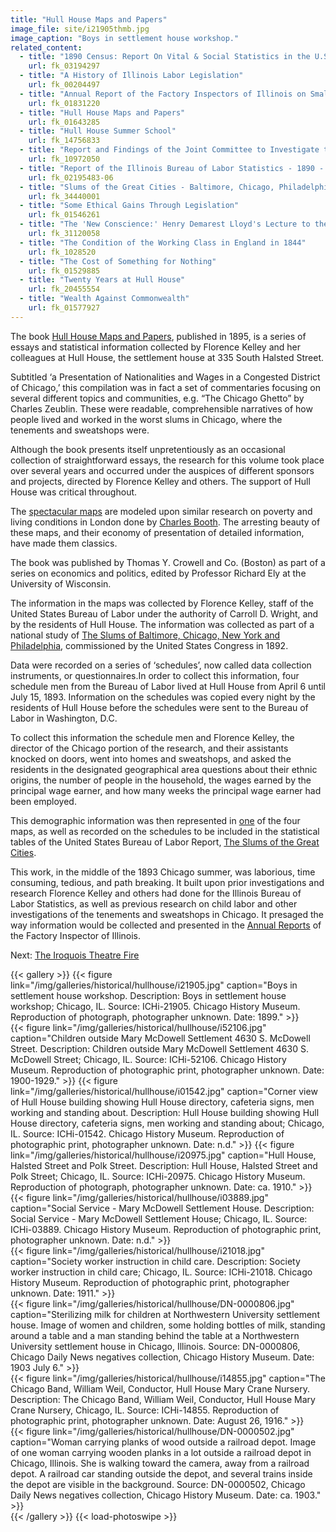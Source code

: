 ```yaml
---
title: "Hull House Maps and Papers"
image_file: site/i21905thmb.jpg
image_caption: "Boys in settlement house workshop."
related_content:
  - title: "1890 Census: Report On Vital & Social Statistics in the U.S"
    url: fk_03194297
  - title: "A History of Illinois Labor Legislation"
    url: fk_00204497
  - title: "Annual Report of the Factory Inspectors of Illinois on Small Pox in the Tenement House Sweat-Shops of Chicago (First Special Report)"
    url: fk_01831220
  - title: "Hull House Maps and Papers"
    url: fk_01643285
  - title: "Hull House Summer School"
    url: fk_14756833
  - title: "Report and Findings of the Joint Committee to Investigate the 'Sweat Shop' System [together with a transcript of the testimony taken by the committee]"
    url: fk_10972050
  - title: "Report of the Illinois Bureau of Labor Statistics - 1890 - 6th Biennial"
    url: fk_02195483-06
  - title: "Slums of the Great Cities - Baltimore, Chicago, Philadelphia & New York"
    url: fk_34440001
  - title: "Some Ethical Gains Through Legislation"
    url: fk_01546261
  - title: "The 'New Conscience:' Henry Demarest Lloyd's Lecture to the Ethical Culture Society"
    url: fk_31120058
  - title: "The Condition of the Working Class in England in 1844"
    url: fk_1028520
  - title: "The Cost of Something for Nothing"
    url: fk_01529885
  - title: "Twenty Years at Hull House"
    url: fk_20455554
  - title: "Wealth Against Commonwealth"
    url: fk_01577927
---
```


The book [Hull House Maps and Papers](/documents/fk_01643285), published in 1895, is a series of essays and statistical information collected by Florence Kelley and her colleagues at Hull House, the settlement house at 335 South Halsted Street.

Subtitled ‘a Presentation of Nationalities and Wages in a Congested District of Chicago,’ this compilation was in fact a set of commentaries focusing on several different topics and communities, e.g. “The Chicago Ghetto” by Charles Zeublin. These were readable, comprehensible narratives of how people lived and worked in the worst slums in Chicago, where the tenements and sweatshops were.

Although the book presents itself unpretentiously as an occasional collection of straightforward essays, the research for this volume took place over several years and occurred under the auspices of different sponsors and projects, directed by Florence Kelley and others. The support of Hull House was critical throughout.

The [spectacular maps](http://homicide.northwestern.edu/pubs/hullhouse/maps/) are modeled upon similar research on poverty and living conditions in London done by [Charles Booth](https://booth.lse.ac.uk/). The arresting beauty of these maps, and their economy of presentation of detailed information, have made them classics.

The book was published by Thomas Y. Crowell and Co. (Boston) as part of a series on economics and politics, edited by Professor Richard Ely at the University of Wisconsin.

The information in the maps was collected by Florence Kelley, staff of the United States Bureau of Labor under the authority of Carroll D. Wright, and by the residents of Hull House. The information was collected as part of a national study of [The Slums of Baltimore, Chicago, New York and Philadelphia](/documents/fk_34440001), commissioned by the United States Congress in 1892.

Data were recorded on a series of ‘schedules’, now called data collection instruments, or questionnaires.In order to collect this information, four schedule men from the Bureau of Labor lived at Hull House from April 6 until July 15, 1893. Information on the schedules was copied every night by the residents of Hull House before the schedules were sent to the Bureau of Labor in Washington, D.C.

To collect this information the schedule men and Florence Kelley, the director of the Chicago portion of the research, and their assistants knocked on doors, went into homes and sweatshops, and asked the residents in the designated geographical area questions about their ethnic origins, the number of people in the household, the wages earned by the principal wage earner, and how many weeks the principal wage earner had been employed.

This demographic information was then represented in [one](https://homicide.northwestern.edu/docs_fk/homicide/HullHouse/NATMAP1.pdf) of the four maps, as well as recorded on the schedules to be included in the statistical tables of the United States Bureau of Labor Report, [The Slums of the Great Cities](/documents/fk_34440001).

This work, in the middle of the 1893 Chicago summer, was laborious, time consuming, tedious, and path breaking. It built upon prior investigations and research Florence Kelley and others had done for the Illinois Bureau of Labor Statistics, as well as previous research on child labor and other investigations of the tenements and sweatshops in Chicago. It presaged the way information would be collected and presented in the [Annual Reports](/documents/fk_01831220) of the Factory Inspector of Illinois.


Next:  [The Iroquois Theatre Fire](/historical/iroquois)

{{< gallery >}}
  {{< figure link="/img/galleries/historical/hullhouse/i21905.jpg" caption="Boys in settlement house workshop. Description: Boys in settlement house workshop; Chicago, IL. Source: ICHi-21905. Chicago History Museum. Reproduction of photograph, photographer unknown. Date: 1899." >}}  
  {{< figure link="/img/galleries/historical/hullhouse/i52106.jpg" caption="Children outside Mary McDowell Settlement 4630 S. McDowell Street. Description: Children outside Mary McDowell Settlement 4630 S. McDowell Street; Chicago, IL. Source: ICHi-52106. Chicago History Museum. Reproduction of photographic print, photographer unknown. Date: 1900-1929." >}}
  {{< figure link="/img/galleries/historical/hullhouse/i01542.jpg" caption="Corner view of Hull House building showing Hull House directory, cafeteria signs, men working and standing about. Description: Hull House building showing Hull House directory, cafeteria signs, men working and standing about; Chicago, IL. Source: ICHi-01542. Chicago History Museum. Reproduction of photographic print, photographer unknown. Date: n.d." >}}
  {{< figure link="/img/galleries/historical/hullhouse/i20975.jpg" caption="Hull House, Halsted Street and Polk Street. Description: Hull House, Halsted Street and Polk Street; Chicago, IL. Source: ICHi-20975. Chicago History Museum. Reproduction of photograph, photographer unknown. Date: ca. 1910." >}}  
  {{< figure link="/img/galleries/historical/hullhouse/i03889.jpg" caption="Social Service - Mary McDowell Settlement House. Description: Social Service - Mary McDowell Settlement House; Chicago, IL. Source: ICHi-03889. Chicago History Museum. Reproduction of photographic print, photographer unknown. Date: n.d." >}}  
  {{< figure link="/img/galleries/historical/hullhouse/i21018.jpg" caption="Society worker instruction in child care. Description: Society worker instruction in child care; Chicago, IL. Source: ICHi-21018. Chicago History Museum. Reproduction of photographic print, photographer unknown. Date: 1911." >}}  
  {{< figure link="/img/galleries/historical/hullhouse/DN-0000806.jpg" caption="Sterilizing milk for children at Northwestern University settlement house. Image of women and children, some holding bottles of milk, standing around a table and a man standing behind the table at a Northwestern University settlement house in Chicago, Illinois. Source: DN-0000806, Chicago Daily News negatives collection, Chicago History Museum. Date: 1903 July 6." >}}  
  {{< figure link="/img/galleries/historical/hullhouse/i14855.jpg" caption="The Chicago Band, William Weil, Conductor, Hull House Mary Crane Nursery. Description: The Chicago Band, William Weil, Conductor, Hull House Mary Crane Nursery, Chicago, IL. Source: ICHi-14855. Reproduction of photographic print, photographer unknown. Date: August 26, 1916." >}}  
  {{< figure link="/img/galleries/historical/hullhouse/DN-0000502.jpg" caption="Woman carrying planks of wood outside a railroad depot. Image of one woman carrying wooden planks in a lot outside a railroad depot in Chicago, Illinois. She is walking toward the camera, away from a railroad depot. A railroad car standing outside the depot, and several trains inside the depot are visible in the background. Source: DN-0000502, Chicago Daily News negatives collection, Chicago History Museum. Date: ca. 1903." >}}  
{{< /gallery >}} {{< load-photoswipe >}}
